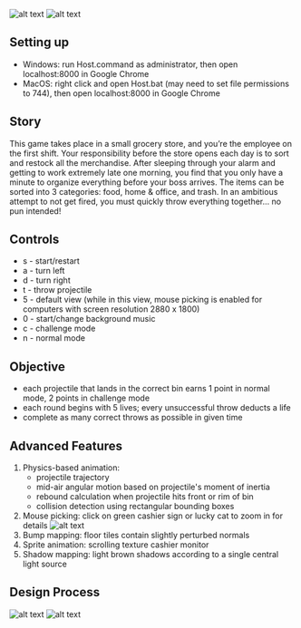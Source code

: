 ![alt text](https://imgur.com/5XACEWr "Logo")
![alt text](https://imgur.com/WP7WBho "Concept Art")


## Setting up
* Windows: run Host.command as administrator, then open localhost:8000 in Google Chrome
* MacOS: right click and open Host.bat (may need to set file permissions to 744), then open localhost:8000 in Google Chrome

## Story
This game takes place in a small grocery store, and you’re the employee on the first shift. Your responsibility before the store opens each day is to sort and restock all the merchandise. After sleeping through your alarm and getting to work extremely late one morning, you find that you only have a minute to organize everything before your boss arrives. The items can be sorted into 3 categories: food, home & office, and trash. In an ambitious attempt to not get fired, you must quickly throw everything together… no pun intended!

## Controls
* s - start/restart
* a - turn left
* d - turn right
* t - throw projectile
* 5 - default view (while in this view, mouse picking is enabled for computers with screen resolution 2880 x 1800)
* 0 - start/change background music
* c - challenge mode
* n - normal mode

## Objective
* each projectile that lands in the correct bin earns 1 point in normal mode, 2 points in challenge mode
* each round begins with 5 lives; every unsuccessful throw deducts a life
* complete as many correct throws as possible in given time

## Advanced Features
1. Physics-based animation:
    * projectile trajectory
    * mid-air angular motion based on projectile's moment of inertia
    * rebound calculation when projectile hits front or rim of bin
    * collision detection using rectangular bounding boxes
2. Mouse picking: click on green cashier sign or lucky cat to zoom in for details
![alt text](https://i.imgur.com/1Cfhmpm.gif "Mouse picking")
3. Bump mapping: floor tiles contain slightly perturbed normals 
4. Sprite animation: scrolling texture cashier monitor
5. Shadow mapping: light brown shadows according to a single central light source

## Design Process 
![alt text](https://i.imgur.com/nRjLBDF.png "Design process 1")
![alt text](https://i.imgur.com/d8OZdOm.png "Design process 2")

